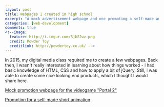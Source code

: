 ```yaml
---
layout: post
title: Webpages I created in high school
excerpt: "A mock advertisement webpage and one promoting a self-made animation"
categories: [web-development]
comments: true
<!--image:
  feature: http://i.imgur.com/Sjb82wv.png
  credit: Powder Toy
  creditlink: http://powdertoy.co.uk/ -->
---
```


In 2015, my digital media class required me to create a few webpages. Back then, I wasn't really interested in learning about how things worked - I had basic knowledge of HTML, CSS and how to apply a bit of jQuery. Still, I was able to create some nice looking end products, which I thought I would share here.

[Mock promotion webpage for the videogame "Portal 2"](https://davidhin.com/portal/)

[Promotion for a self-made short animation](https://davidhin.com/blessed/)
